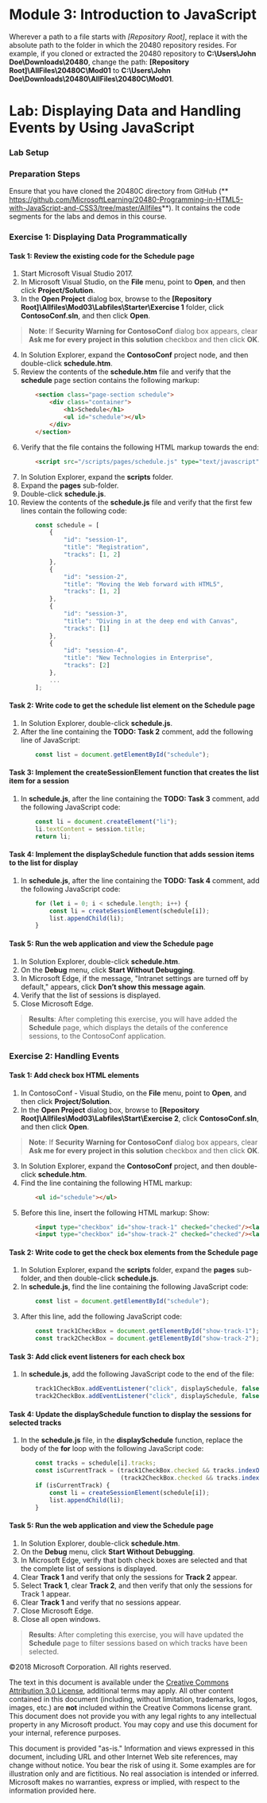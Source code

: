 # Module 3: Introduction to JavaScript
Wherever a path to a file starts with *[Repository Root]*, replace it with the absolute path to the folder in which the 20480 repository resides. For example, if you cloned or extracted the 20480 repository to **C:\Users\John Doe\Downloads\20480**, change the path: **[Repository Root]\AllFiles\20480C\Mod01** to **C:\Users\John Doe\Downloads\20480\AllFiles\20480C\Mod01**.

# Lab: Displaying Data and Handling Events by Using JavaScript

### Lab Setup

### Preparation Steps

Ensure that you have cloned the 20480C directory from GitHub (** https://github.com/MicrosoftLearning/20480-Programming-in-HTML5-with-JavaScript-and-CSS3/tree/master/Allfiles**). It contains the code segments for the labs and demos in this course.

### Exercise 1: Displaying Data Programmatically

#### Task 1: Review the existing code for the Schedule page
 
1.	Start Microsoft Visual Studio 2017.
2.	In Microsoft Visual Studio, on the **File** menu, point to **Open**, and then click **Project/Solution**.
3.	In the **Open Project** dialog box, browse to the **[Repository Root]\Allfiles\Mod03\Labfiles\Starter\Exercise 1** folder, click **ContosoConf.sln**, and then click **Open**.
>**Note**: If **Security Warning for ContosoConf** dialog box appears, clear **Ask me for every project in this solution** checkbox and then click **OK**.
4.	In Solution Explorer, expand the **ContosoConf** project node, and then double-click **schedule.htm**.
5.	Review the contents of the **schedule.htm** file and verify that the **schedule** page section contains the following markup:
    ```html
        <section class="page-section schedule">
            <div class="container">
                <h1>Schedule</h1>
                <ul id="schedule"></ul>
            </div>
        </section>
    ```
6.	Verify that the file contains the following HTML markup towards the end:
    ```html
        <script src="/scripts/pages/schedule.js" type="text/javascript"></script>
    ```
7.	In Solution Explorer, expand the **scripts** folder.
8.	Expand the **pages** sub-folder.
9.	Double-click **schedule.js**.
10.	Review the contents of the **schedule.js** file and verify that the first few lines contain the following code:
    ```javascript
        const schedule = [ 
            {
                "id": "session-1",
                "title": "Registration",
                "tracks": [1, 2]
            },
            {
                "id": "session-2",
                "title": "Moving the Web forward with HTML5",
                "tracks": [1, 2]
            },
            {
                "id": "session-3",
                "title": "Diving in at the deep end with Canvas",
                "tracks": [1]
            },
            {
                "id": "session-4",
                "title": "New Technologies in Enterprise",
                "tracks": [2]
            },
            ...
        ];
    ```

#### Task 2: Write code to get the schedule list element on the Schedule page

1.	In Solution Explorer, double-click **schedule.js**.
2.	After the line containing the **TODO: Task 2** comment, add the following line of JavaScript:
    ```javascript
        const list = document.getElementById("schedule");
    ```

#### Task 3: Implement the createSessionElement function that creates the list item for a session

1.	In **schedule.js**, after the line containing the **TODO: Task 3** comment, add the following JavaScript code:
    ```javascript
        const li = document.createElement("li");
        li.textContent = session.title;
        return li;
    ```

#### Task 4: Implement the displaySchedule function that adds session items to the list for display

1.	In **schedule.js**, after the line containing the **TODO: Task 4** comment, add the following JavaScript code:
    ```javascript
        for (let i = 0; i < schedule.length; i++) {
            const li = createSessionElement(schedule[i]);
            list.appendChild(li);
        }
    ```

#### Task 5: Run the web application and view the Schedule page

1.	In Solution Explorer, double-click **schedule.htm**.
2.	On the **Debug** menu, click **Start Without Debugging**.
3.	In Microsoft Edge, if the message, "Intranet settings are turned off by default," appears, click **Don’t show this message again**.
4.	Verify that the list of sessions is displayed.
5.	Close Microsoft Edge.


>**Results**: After completing this exercise, you will have added the **Schedule** page, which displays the details of the conference sessions, to the ContosoConf application.

### Exercise 2: Handling Events

#### Task 1: Add check box HTML elements

1.	In ContosoConf - Visual Studio, on the **File** menu, point to **Open**, and then click **Project/Solution**.
2.	In the **Open Project** dialog box, browse to **[Repository Root]\Allfiles\Mod03\Labfiles\Start\Exercise 2**, click **ContosoConf.sln**, and then click **Open**.
>**Note**: If **Security Warning for ContosoConf** dialog box appears, clear **Ask me for every project in this solution** checkbox and then click **OK**.
3.	In Solution Explorer, expand the **ContosoConf** project, and then double-click **schedule.htm**.
4.	Find the line containing the following HTML markup:
    ```html
        <ul id="schedule"></ul>
    ```
5.	Before this line, insert the following HTML markup:
Show:
    ```html
        <input type="checkbox" id="show-track-1" checked="checked"/><label      for="show-track-1">Track 1</label>
        <input type="checkbox" id="show-track-2" checked="checked"/><label      for="show-track-2">Track 2</label>
    ```

#### Task 2: Write code to get the check box elements from the Schedule page

1.	In Solution Explorer, expand the **scripts** folder, expand the **pages** sub-folder, and then double-click **schedule.js**.
2.	In **schedule.js**, find the line containing the following JavaScript code:
    ```javascript
        const list = document.getElementById("schedule");
    ```
3.	After this line, add the following JavaScript code:
    ```javascript
        const track1CheckBox = document.getElementById("show-track-1");
        const track2CheckBox = document.getElementById("show-track-2");
    ```

#### Task 3: Add click event listeners for each check box

1.	In **schedule.js**, add the following JavaScript code to the end of the file:
    ```javascript
        track1CheckBox.addEventListener("click", displaySchedule, false);
        track2CheckBox.addEventListener("click", displaySchedule, false);
    ```

#### Task 4: Update the displaySchedule function to display the sessions for selected tracks

1.	In the **schedule.js** file, in the **displaySchedule** function, replace the body of the **for** loop with the following JavaScript code:
    ```javascript
        const tracks = schedule[i].tracks;
        const isCurrentTrack = (track1CheckBox.checked && tracks.indexOf(1) >= 0) ||
                                (track2CheckBox.checked && tracks.indexOf(2) >= 0);
        if (isCurrentTrack) {
            const li = createSessionElement(schedule[i]);
            list.appendChild(li);
        }
    ```

#### Task 5: Run the web application and view the Schedule page

1.	In Solution Explorer, double-click **schedule.htm**.
2.	On the **Debug** menu, click **Start Without Debugging**.
3.	In Microsoft Edge, verify that both check boxes are selected and that the complete list of sessions is displayed.
4.	Clear **Track 1** and verify that only the sessions for **Track 2** appear.
5.	Select **Track 1**, clear **Track 2**, and then verify that only the sessions for Track 1 appear.
6.	Clear **Track 1** and verify that no sessions appear.
7.	Close Microsoft Edge.
6. Close all open windows.

>**Results**: After completing this exercise, you will have updated the **Schedule** page to filter sessions based on which tracks have been selected.

©2018 Microsoft Corporation. All rights reserved.

The text in this document is available under the [Creative Commons Attribution 3.0 License](https://creativecommons.org/licenses/by/3.0/legalcode), additional terms may apply. All other content contained in this document (including, without limitation, trademarks, logos, images, etc.) are **not** included within the Creative Commons license grant. This document does not provide you with any legal rights to any intellectual property in any Microsoft product. You may copy and use this document for your internal, reference purposes.

This document is provided &quot;as-is.&quot; Information and views expressed in this document, including URL and other Internet Web site references, may change without notice. You bear the risk of using it. Some examples are for illustration only and are fictitious. No real association is intended or inferred. Microsoft makes no warranties, express or implied, with respect to the information provided here.
